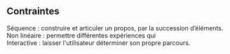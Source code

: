 ## Contraintes 
Séquence : construire et articuler un propos, par la succession d’éléments.
Non linéaire : permettre différentes expériences qui  
Interactive : laisser l'utilisateur déterminer son propre parcours.
